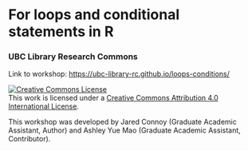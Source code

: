 # For loops and conditional statements in R
### UBC Library Research Commons
    
Link to workshop: https://ubc-library-rc.github.io/loops-conditions/

<a rel="license" href="http://creativecommons.org/licenses/by/4.0/"><img alt="Creative Commons License" style="border-width:0" src="https://i.creativecommons.org/l/by/4.0/88x31.png" /></a><br />This work is licensed under a <a rel="license" href="http://creativecommons.org/licenses/by/4.0/">Creative Commons Attribution 4.0 International License</a>.

This workshop was developed by Jared Connoy (Graduate Academic Assistant, Author) and Ashley Yue Mao (Graduate Academic Assistant, Contributor).